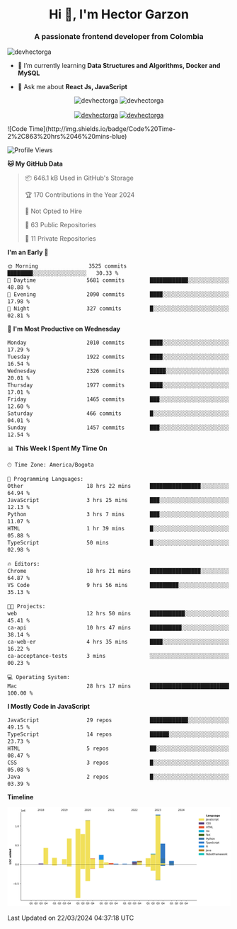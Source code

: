 <h1 align="center">Hi 👋, I'm Hector Garzon</h1>
<h3 align="center">A passionate frontend developer from Colombia</h3>

<p align="left"> <img src="https://komarev.com/ghpvc/?username=devhectorga" alt="devhectorga" /> </p>

- 🌱 I’m currently learning **Data Structures and Algorithms, Docker and MySQL**

- 💬 Ask me about **React Js, JavaScript**

<p align="center"> <img src="https://github-readme-stats.vercel.app/api?username=devhectorga&count_private=true&show_icons=true" alt="devhectorga" /> <img src="https://github-readme-stats.vercel.app/api/top-langs/?username=devhectorga&layout=compact" alt="devhectorga" /></p>

<p align="center">
<a href="https://twitter.com/devhectorga" target="blank"><img align="center" src="https://cdn.jsdelivr.net/npm/simple-icons@3.0.1/icons/twitter.svg" alt="devhectorga" height="20" width="20" /></a>
<a href="https://linkedin.com/in/devhectorga" target="blank"><img align="center" src="https://cdn.jsdelivr.net/npm/simple-icons@3.0.1/icons/linkedin.svg" alt="devhectorga" height="20" width="20" /></a>
</p>
<!--START_SECTION:waka-->
![Code Time](http://img.shields.io/badge/Code%20Time-2%2C863%20hrs%2046%20mins-blue)

![Profile Views](http://img.shields.io/badge/Profile%20Views-0-blue)

**🐱 My GitHub Data** 

> 📦 646.1 kB Used in GitHub's Storage 
 > 
> 🏆 170 Contributions in the Year 2024
 > 
> 🚫 Not Opted to Hire
 > 
> 📜 63 Public Repositories 
 > 
> 🔑 11 Private Repositories 
 > 
**I'm an Early 🐤** 

```text
🌞 Morning                3525 commits        ████████░░░░░░░░░░░░░░░░░   30.33 % 
🌆 Daytime                5681 commits        ████████████░░░░░░░░░░░░░   48.88 % 
🌃 Evening                2090 commits        ████░░░░░░░░░░░░░░░░░░░░░   17.98 % 
🌙 Night                  327 commits         █░░░░░░░░░░░░░░░░░░░░░░░░   02.81 % 
```
📅 **I'm Most Productive on Wednesday** 

```text
Monday                   2010 commits        ████░░░░░░░░░░░░░░░░░░░░░   17.29 % 
Tuesday                  1922 commits        ████░░░░░░░░░░░░░░░░░░░░░   16.54 % 
Wednesday                2326 commits        █████░░░░░░░░░░░░░░░░░░░░   20.01 % 
Thursday                 1977 commits        ████░░░░░░░░░░░░░░░░░░░░░   17.01 % 
Friday                   1465 commits        ███░░░░░░░░░░░░░░░░░░░░░░   12.60 % 
Saturday                 466 commits         █░░░░░░░░░░░░░░░░░░░░░░░░   04.01 % 
Sunday                   1457 commits        ███░░░░░░░░░░░░░░░░░░░░░░   12.54 % 
```


📊 **This Week I Spent My Time On** 

```text
🕑︎ Time Zone: America/Bogota

💬 Programming Languages: 
Other                    18 hrs 22 mins      ████████████████░░░░░░░░░   64.94 % 
JavaScript               3 hrs 25 mins       ███░░░░░░░░░░░░░░░░░░░░░░   12.13 % 
Python                   3 hrs 7 mins        ███░░░░░░░░░░░░░░░░░░░░░░   11.07 % 
HTML                     1 hr 39 mins        █░░░░░░░░░░░░░░░░░░░░░░░░   05.88 % 
TypeScript               50 mins             █░░░░░░░░░░░░░░░░░░░░░░░░   02.98 % 

🔥 Editors: 
Chrome                   18 hrs 21 mins      ████████████████░░░░░░░░░   64.87 % 
VS Code                  9 hrs 56 mins       █████████░░░░░░░░░░░░░░░░   35.13 % 

🐱‍💻 Projects: 
web                      12 hrs 50 mins      ███████████░░░░░░░░░░░░░░   45.41 % 
ca-api                   10 hrs 47 mins      ██████████░░░░░░░░░░░░░░░   38.14 % 
ca-web-er                4 hrs 35 mins       ████░░░░░░░░░░░░░░░░░░░░░   16.22 % 
ca-acceptance-tests      3 mins              ░░░░░░░░░░░░░░░░░░░░░░░░░   00.23 % 

💻 Operating System: 
Mac                      28 hrs 17 mins      █████████████████████████   100.00 % 
```

**I Mostly Code in JavaScript** 

```text
JavaScript               29 repos            ████████████░░░░░░░░░░░░░   49.15 % 
TypeScript               14 repos            ██████░░░░░░░░░░░░░░░░░░░   23.73 % 
HTML                     5 repos             ██░░░░░░░░░░░░░░░░░░░░░░░   08.47 % 
CSS                      3 repos             █░░░░░░░░░░░░░░░░░░░░░░░░   05.08 % 
Java                     2 repos             █░░░░░░░░░░░░░░░░░░░░░░░░   03.39 % 
```



**Timeline**

![Lines of Code chart](https://raw.githubusercontent.com/devHectorGa/devHectorGa/master/assets/bar_graph.png)


 Last Updated on 22/03/2024 04:37:18 UTC
<!--END_SECTION:waka-->
